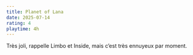 ```yaml
---
title: Planet of Lana
date: 2025-07-14
rating: 4
playtime: 4h
---
```


Très joli, rappelle Limbo et Inside, mais c’est très ennuyeux par moment. 
